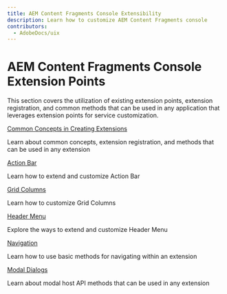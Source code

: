 ```yaml
---
title: AEM Content Fragments Console Extensibility
description: Learn how to customize AEM Content Fragments console
contributors:
  - AdobeDocs/uix
---
```


# AEM Content Fragments Console Extension Points

This section covers the utilization of existing extension points, extension registration, and common methods that can be used in any application that leverages extension points for service customization.

<DiscoverBlock slots="link, text"/>

[Common Concepts in Creating Extensions](commons)

Learn about common concepts, extension registration, and methods that can be used in any extension

<DiscoverBlock slots="link, text"/>

[Action Bar](action-bar)

Learn how to extend and customize Action Bar

<DiscoverBlock slots="link, text"/>

[Grid Columns](grid-columns)

Learn how to customize Grid Columns

<DiscoverBlock slots="link, text"/>

[Header Menu](header-menu)

Explore the ways to extend and customize Header Menu

<DiscoverBlock slots="link, text"/>

[Navigation](navigation)

Learn how to use basic methods for navigating within an extension

<DiscoverBlock slots="link, text"/>

[Modal Dialogs](modal)

Learn about modal host API methods that can be used in any extension
